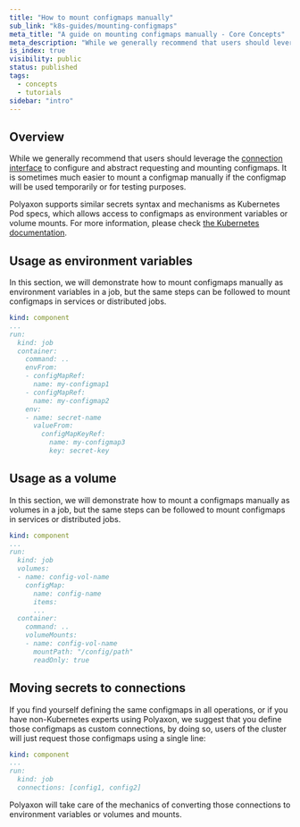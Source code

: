 ```yaml
---
title: "How to mount configmaps manually"
sub_link: "k8s-guides/mounting-configmaps"
meta_title: "A guide on mounting configmaps manually - Core Concepts"
meta_description: "While we generally recommend that users should leverage the connection interface to configure and abstract requesting and mounting configmaps, it's possible to mount configmaps manually."
is_index: true
visibility: public
status: published
tags:
  - concepts
  - tutorials
sidebar: "intro"
---
```


## Overview

While we generally recommend that users should leverage the [connection interface](/docs/setup/connections/)
to configure and abstract requesting and mounting configmaps.
It is sometimes much easier to mount a configmap manually if the configmap will be used temporarily or for testing purposes.

Polyaxon supports similar secrets syntax and mechanisms as Kubernetes Pod specs, 
which allows access to configmaps as environment variables or volume mounts. For more information, 
please check [the Kubernetes documentation](https://kubernetes.io/docs/concepts/configuration/configmap/).

## Usage as environment variables

In this section, we will demonstrate how to mount configmaps manually as environment variables in a job, but the same steps can be followed to mount configmaps in services or distributed jobs.

```yaml
kind: component
...
run:
  kind: job
  container:
    command: ..
    envFrom:
    - configMapRef:
      name: my-configmap1
    - configMapRef:
      name: my-configmap2
    env:
    - name: secret-name
      valueFrom:
        configMapKeyRef:
          name: my-configmap3
          key: secret-key
```

## Usage as a volume

In this section, we will demonstrate how to mount a configmaps manually as volumes in a job, but the same steps can be followed to mount configmaps in services or distributed jobs.

```yaml
kind: component
...
run:
  kind: job
  volumes:
  - name: config-vol-name
    configMap:
      name: config-name
      items:
      ...
  container:
    command: ..
    volumeMounts:
    - name: config-vol-name
      mountPath: "/config/path"
      readOnly: true
```

## Moving secrets to connections

If you find yourself defining the same configmaps in all operations, or if you have non-Kubernetes experts using Polyaxon, 
we suggest that you define those configmaps as custom connections, by doing so, users of the cluster will just request those configmaps using a single line:

```yaml
kind: component
...
run:
  kind: job
  connections: [config1, config2]
```

Polyaxon will take care of the mechanics of converting those connections to environment variables or volumes and mounts.
